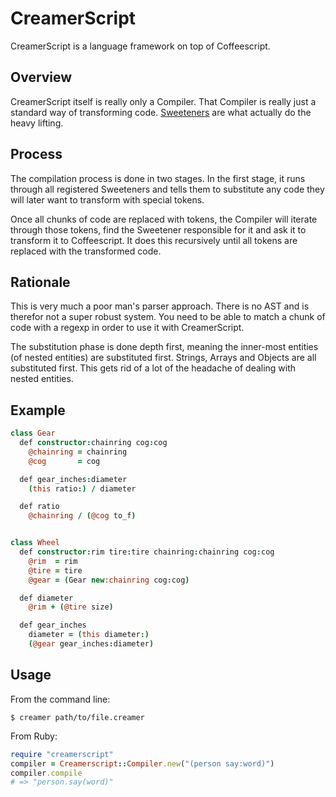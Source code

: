 # CreamerScript

CreamerScript is a language framework on top of Coffeescript.

## Overview

CreamerScript itself is really only a Compiler. That Compiler is really
just a standard way of transforming code.
[Sweeteners](https://github.com/mnoble/creamerscript-sweeteners) are what actually
do the heavy lifting.

## Process

The compilation process is done in two stages. In the first stage, it
runs through all registered Sweeteners and tells them to substitute any 
code they will later want to transform with special tokens.

Once all chunks of code are replaced with tokens, the Compiler will
iterate through those tokens, find the Sweetener responsible for it and
ask it to transform it to Coffeescript. It does this recursively until
all tokens are replaced with the transformed code.

## Rationale

This is very much a poor man's parser approach. There is no AST and
is therefor not a super robust system. You need to be able to match a
chunk of code with a regexp in order to use it with CreamerScript.

The substitution phase is done depth first, meaning the inner-most
entities (of nested entities) are substituted first. Strings, Arrays and
Objects are all substituted first. This gets rid of a lot of the
headache of dealing with nested entities.

## Example

```coffeescript
class Gear
  def constructor:chainring cog:cog
    @chainring = chainring
    @cog       = cog

  def gear_inches:diameter
    (this ratio:) / diameter

  def ratio
    @chainring / (@cog to_f)


class Wheel
  def constructor:rim tire:tire chainring:chainring cog:cog
    @rim  = rim
    @tire = tire
    @gear = (Gear new:chainring cog:cog)

  def diameter
    @rim + (@tire size)

  def gear_inches
    diameter = (this diameter:)
    (@gear gear_inches:diameter)
```

## Usage

From the command line:

```
$ creamer path/to/file.creamer
```

From Ruby:

```ruby
require "creamerscript"
compiler = Creamerscript::Compiler.new("(person say:word)")
compiler.compile
# => "person.say(word)"
```
